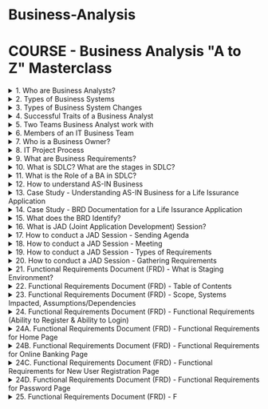 # Business-Analysis

# COURSE - Business Analysis "A to Z" Masterclass

<details>
<summary>1. Who are Business Analysts? </summary>

## Who are Business Analysts?

- Business Analysts were also called Systems Analysts.
- Business Analysts analyze Business Systems to enable change in an enterprise, by defining needs and recommending solutions that deliver value to stakeholders.
- Business Analysts gather requirements with respect to any changes to be made to Internal or External Business Systems.
  
</details>

<details>
<summary>2. Types of Business Systems </summary>

## Types of Business Systems:

1. Internal System - These are systems used by employees or staff of the organisation. eg. Salesforce, POS Systems.
2. External System - These are systems used by the customers. eg. Self-Checkout Machines, A Company Website.

![image](https://github.com/omeatai/src-Business-Analysis/assets/32337103/9237b3f4-da26-4443-a2bf-cc4d042ceb15)

</details>

<details>
<summary>3. Types of Business System Changes </summary>
  
## Types of Business System Changes

1. New System - This is creating a stand-alone system or new product.
2. System Enhancement - This is adding more features or changes to an existing System.
3. System Re-engineering - This is completely upgrading the system to a new platform to replace the old system. Reverse Engineering can be used to capture requirements.

![image](https://github.com/omeatai/src-Business-Analysis/assets/32337103/715673b1-34e6-4b1e-b672-63869a5f1d1f)
![image](https://github.com/omeatai/src-Business-Analysis/assets/32337103/03388173-8c21-45b8-97b1-086125806d0b)

</details>

<details>
<summary>4. Successful Traits of a Business Analyst </summary>
  
## Successful Traits of a Business Analyst

1. Interpersonal Skills - Ability to be a people person
2. Elicitation Skills - Ability to Ask Questions
3. Documentation Skills - Ability to Take Notes
4. Communication Skills
5. Listening Skills

</details>

<details>
<summary>5. Two Teams Business Analyst work with </summary>
  
## Two Teams Business Analyst work with

1. Business Team (Stakeholders)
2. IT Project Team

![image](https://github.com/omeatai/src-Business-Analysis/assets/32337103/1c9fbad3-4977-460b-9d3e-6db71ade775c)

</details>

<details>
<summary>6. Members of an IT Business Team </summary>
  
## Members of an IT Business Team

1. Project Manager
2. Business Analyst
3. System Architect
4. Developers or Programmers
5. Database Administrator (DBA)
6. Quality Assurance or Analyst (QA)

### Project Manager

- Manages the IT Team
- Makes sure the Project is completed in the given timeframe
- Defines budget based on Scope
- Provides status update of project

### Business Analyst

- Elicits and documents High-level Requirements (Scope) within Business Requirements document
- Analyses scope and breaks down High-level requirements into Functional Requirements Document(FRD), Use Cases, or User Stories

### Systems Analyst

- Creates System Design based on requirements

### Developers or Programmers

- Writes code based on requirements

### Database Administrator (DBA)

- Designs the Database and creates fields for inputs from the system
- Saves the Data in the Database

### Quality Assurance or Analyst (QA)

- Ensures that the changes made to the system meet the requirements
- Tests the system

![image](https://github.com/omeatai/src-Business-Analysis/assets/32337103/71369790-4e5d-4046-bb4a-13465d816094)
![image](https://github.com/omeatai/src-Business-Analysis/assets/32337103/4f29d344-c52b-47c7-9d22-0c29e9628ce2)

</details>

<details>
<summary>7. Who is a Business Owner? </summary>

## Who is a Business Owner?

- A Business Owner is responsible for running the LOB of an Organisation.
- They identify the need of an IT Project
- They are the Project Sponsor
- L.O.B - Line of Business
- Project Sponsor - Financially responsible for the Project

![image](https://github.com/omeatai/src-Business-Analysis/assets/32337103/6a6725c9-9ad8-4a95-b82e-625c3aca2055)

</details>

<details>
<summary>8. IT Project Process </summary>
  
## IT Project Process

- The Business Owner hires a Project Manager
- The Project Manager hires the IT Team
- The IT Team will ask the Business Owner for a Business Requirement Document (BRD) to know what change is to be made
- The Business Analyst will setup meetings and elicit needs to create a BRD with high-level requirements (scope) in the absence of none
- The Project Manager will create a Project Charter to determine how much Time + Budget will be required for the Project
- A Project Kickoff meeting is conducted to start the project
- This leads to the start of the Software/System Developement Life Cycle (SDLC)

![image](https://github.com/omeatai/src-Business-Analysis/assets/32337103/9fb21cdc-3cfe-46b7-8753-46c551643679)
![image](https://github.com/omeatai/src-Business-Analysis/assets/32337103/2fa73dfe-c2e3-46d3-ac3e-89d1329c55ed)

</details>

<details>
<summary>9. What are Business Requirements? </summary>
  
## What are Business Requirements?

- Business Requirements are high level requirements used to define the project goals
- Every Business Requirements would identify a functionality that can be performed within a system

<img width="929" alt="image" src="https://github.com/omeatai/src-Business-Analysis/assets/32337103/8acf0504-67d2-42ed-8210-a30c5f31d391">
<img width="929" alt="image" src="https://github.com/omeatai/src-Business-Analysis/assets/32337103/2b2959ed-84e7-41ba-b904-91c0b9c9db44">

</details>

<details>
<summary>10. What is SDLC? What are the stages in SDLC? </summary>

## What is SDLC? What are the stages in SDLC?

- SDLC is Software/System Developement Life Cycle
- SDLC is the Life cycle of the Product

## Stages in SDLC

1. Requirements Gathering
2. Analysis
3. Design
4. Implementation
5. Testing
6. Deployment

![image](https://github.com/omeatai/src-Business-Analysis/assets/32337103/04046b3a-be77-4162-ad43-adcb196bf844)

1. Requirements Gathering -

- The Business Analyst will elicit from the Business Owner the scope of the project.
- The Business Owner will help the Business Analyst identify who the SMEs are for each module.
- The Business Owner will refer the Business Analyst to the SME to gather more high-level requirements for the project.
- The Business Analyst will set up meetings with the SME to gather the requirements.
- SME - Subject Matter Expert

2. Analysis -

- At this stage, the Business Requirements Document is created. 
- All the high-level requirements that the BA has gathered in the requirement gathering phase are now refined into Functional Requirements Documents, Use Cases or User Stories.
- The Requirements Freeze Date is set - This is the last day of the analysis or making changes to the requirements when the stakeholders sign-off on the BRD.

3. Design -

- The System Architect creates the design based on the requirements.

4. Implementation -

- The developers or the programmers implement the designs for the project using code according to the business requirements.
- The developers write the code while the DBA start creating the database.
- If the developers have any technical question, they go to the System Architect.
- If the developers have any requirements related question, they go to the Business Analyst.

5. Testing -

- The QA ensures that the system is working according to the requirements documented by the BA.

6. Deployment -

- At the deployment stage, the IT Team ensures that when the deliverable is released, it's working fine and all the changes are live without any issues or errors.

![image](https://github.com/omeatai/src-Business-Analysis/assets/32337103/e08a8609-e8bb-442c-bacb-258cfcf45e7c)

</details>

<details>
<summary>11. What is the Role of a BA in SDLC? </summary>
  
## What is the Role of a BA in SDLC?

The role as a Business Analyst in SDLC is:

- To understand the AS-IS business
- To understand the business requirements or changes to be made to the system
- To become a subject matter expert for the team when implementing changes
- The BA is the power user of the System

![image](https://github.com/omeatai/src-Business-Analysis/assets/32337103/546bf94d-d2d3-47bb-9cc1-556f68759618)

</details>

<details>
<summary>12. How to understand AS-IN Business </summary>
  
## How to understand AS-IN Business

- Read existing business process documents and familiarize with business processes and jargons.
- Understand the current system in a sandbox environment.

### Question-

If given an opportunity to work with us, how will you get up to speed? If Introduced to a new business domain, what steps would you take to understand the domain?

### Answer-

- I would start understanding the new business domain by reading the existing "Business Process Documents" so that I can familiarize myself with the AS-IS business processes.
- I would also make sure that I understand all the "Business Jargons" associated with the project scope.
- I would also understand the current system in a "Sandbox DEV Environment".
- While I do this I would compile a list of questions that may arise and would elicit answers by talking to a designated mentor or SME (Subject Matter Expert).

</details>

<details>
<summary>13. Case Study - Understanding AS-IN Business for a Life Issurance Application </summary>

## Case Study - Understanding AS-IN Business for a Life Issurance Application

<img width="960" alt="image" src="https://github.com/omeatai/src-Business-Analysis/assets/32337103/a8039880-5785-46fd-8fa3-f91e4548b51b">

</details>

<details>
<summary>14. Case Study - BRD Documentation for a Life Issurance Application </summary>

## Case Study - BRD Documentation for a Life Issurance Application

<img width="960" alt="image" src="https://github.com/omeatai/src-Business-Analysis/assets/32337103/f2f33894-dd74-4db9-af82-2338ddf0b18e">
<img width="960" alt="image" src="https://github.com/omeatai/src-Business-Analysis/assets/32337103/ea91b236-dea7-4bd0-b6ce-c7c219002701">

</details>

<details>
<summary>15. What does the BRD Identify? </summary>

## What does the BRD Identify?

### The Business Requirement Document (BRD) identifies the following:

- The Current Business Problems
- The Solutions
- The Systems impacted
- Assumptions or Dependencies
- The Scope and Goals of the Project

![image](https://github.com/omeatai/src-Business-Analysis/assets/32337103/efa882aa-1a03-496b-836e-4fc19d5cfeb7)

</details>

<details>
<summary>16. What is JAD (Joint Application Development) Session? </summary>

## What is JAD (Joint Application Development) Session?

- A JAD Session is a brainstorming session used to get the requirements and is participated by SMEs, The BA Team, Senior Developer and a System Architect.
  - The SMEs give the requirements.
  - The BAs gather the requirements.
  - The Senior Developer and System Architect help to identify the technical feasibility of the requirements.
- The BA Roles = Facilitator (Senior Business Analyst) + Scribe
  - The Facilitator - Moderates the JAD Session, Makes sure discussions follows agenda of the meeting, Ensures that the right questions are asked.
  - The Scribe - Documents the requirements that have been finalized.

![image](https://github.com/omeatai/src-Business-Analysis/assets/32337103/4fd7d81d-8e8d-4443-884d-e7cbaf45bd82)
![image](https://github.com/omeatai/src-Business-Analysis/assets/32337103/097869a0-4575-4dd4-ad98-42b5f06ed09d)

</details>

<details>
<summary>17. How to conduct a JAD Session - Sending Agenda </summary>

## How to conduct a JAD Session - Sending Agenda

- Before a few days of the JAD session, the BA shall create a JAD session Agenda and send it across to the JAD participants.
- Include the following to the Agenda:
   - Meeting Title,
   - Meeting Date,
   - Meeting Time (1-2 hours),
   - Location (which conference room),
   - Participants (add all invitee names),
   - Open Questions,
   - Goals and Objectives.
- Lockup session - All day session (morning to Evening)
- Open Questions - Questions SMEs have not yet answered
- Goals and Objectives come from the business requirements

![image](https://github.com/omeatai/src-Business-Analysis/assets/32337103/f501cec2-2d45-4506-92c0-009fe9366d94)
![image](https://github.com/omeatai/src-Business-Analysis/assets/32337103/50615f84-2da7-4805-8af0-00e17679cc37)

</details>

<details>
<summary>18. How to conduct a JAD Session - Meeting </summary>

## How to conduct a JAD Session - Meeting

- On the day of the JAD session, the BA shall introduce all the JAD participants and discuss the goals and objectives of the JAD session.
- The BA shall review open questions from the previous JAD session if any.
- The BA shall start the brainstorming session and identify the following for every business requirement:
  - Business Rules
  - Functional Requirements
  - User Interface (UI)  
- Business Rules
  - Eg. Only issue insurance to clients below 65 years old.
  - Eg. 2-day shipping for Prime customers in Amazon.
  - Eg. Students get 6 months of Free Prime membership in Amazon.
  - Eg. If Deposit type is Cash, and Deposit amount is above $10000, fill a Form.
  - Eg. When opening investment account, perform AML (Anti-Money Laundering) and KYC (Know Your Customer) checks on customers.
  - Ensure that business rule is not violated in the system.
  - Business Rules are Business constraints that arise because of any of the following 2 reasons:
    - Operating procedures created by the business.
    - Regulations enforced by the Government.
- Functional Requirements
  - Requirements which indicates a function that can be done within the system.
  - Eg. System should allow the user to set up recurring payments.
  - Eg. System should allow the user to edit recurring payment.
  - Eg. System should allow the user to export data to an Excel Spreadsheet.
  - Any function that could be done in the system is classified as a functional requirement.
- User Interface (UI) Requirements
  - The layout of the data on the screen
  - The entire screen that you see is your user interface.
  - Different Elements used to design a User Interface:
    - Text Box - It allows the user to enter free form text.
    - Dropdown menu - It allows the user to have multiple options that they can select from.
    - Radio Buttons - In Radiobutton you can choose only one option.
    - Check Boxes - In checkbox, you can choose multiple options.
    - Hyperlink -When you click on it, something happens, an action is performed.
    - Command Button - It executes a command and triggers some action.
- Wireframe - Screen mockup

![image](https://github.com/omeatai/src-Business-Analysis/assets/32337103/c834f9c3-f79c-4e4a-b658-6a21fd4182c3)
![image](https://github.com/omeatai/src-Business-Analysis/assets/32337103/224c56b8-f720-42ac-b261-3ff07efc7740)
![image](https://github.com/omeatai/src-Business-Analysis/assets/32337103/9b0b9140-1de7-4cd7-87c2-b93c57cfed71)

</details>

<details>
<summary>19. How to conduct a JAD Session - Types of Requirements </summary>

## How to conduct a JAD Session - Types of Requirements

- Functional Requirements
  - Requirements which indicates a function that can be done within the system.
  - Any function that could be done in the system is classified as a functional requirement.
- Non-Functional Requirements - Any requirements which does not indicate a functionality of the system is a non-functional requirement.
  - UI Requirements - How the fields are laid out. It's how the screen is displayed.
  - Performance Requirements - How fast the system works, performance of the system.
  - Scalability Requirements - Scalability refers to how much load, how much volume the system can handle.
  - Security Requirements - Database has to be secured and no one should be able to access the database if they are not authorized to access.

![image](https://github.com/omeatai/src-Business-Analysis/assets/32337103/d3f3a965-a2f6-4202-9600-b0874358c208)
![image](https://github.com/omeatai/src-Business-Analysis/assets/32337103/ca65e10f-e4c1-4717-a51c-15de10c39eb3)

</details>

<details>
<summary>20. How to conduct a JAD Session - Gathering Requirements </summary>

## How to conduct a JAD Session - Gathering Requirements

- Always ask Open-Ended Questions.
  - Closed-Ended Question: So would you like tea or coffee?
  - Open-Ended Question: What would you like to drink?
- Take Notes while discussing the business requirements
  - Ability for the user to register
    - 1. How should the user register?
      - I want a link called "online banking" to be displayed on the home page.
    <br> &ensp; <br>
    - 2. Where do you want the registration link to be displayed?
      - I want the link to be placed on the left of the "Locations" hyperlink on the homepage menu.
    <br> &ensp; <br>
    - 3. What happens when you click on the link?
      - When you click on the link it should take you to another page called "online banking".
    <br> &ensp; <br> 
    - 4. Should the link open on the same page or on another page?
      - It should open on the same page.
    <br> &ensp; <br>
    - 5. What should the page display?
      - The first field is the user ID. It's a text box.
      - Underneath that, I need a command button that says Continue.
      - Underneath that I need two (2) hyperlinks.
      - The first link says: "New user registration"
      - The second link says: "Forgot user ID?"
    <br> &ensp; <br>
    - 6. What happens when you click new user registration?
      - When you click on the link, it's going to open up a new page called "New User Registration" in the same Window.
    <br> &ensp; <br>
    - 7. What are the data fields that should be displayed on the page?
      - The first field I want is user ID. That's a text box.
      - The next field I want is password, and that is again, a text box.
      - I need another text box for re-enter password.
      - I need another text box for SSN.
      - The next field I want is gender. I want two (2) radio button options as MALE and FEMALE.
      - The next field I want is Interests. I want four (4) checkbox options: Sports, Travel, Movies, and Reading.
      - The Next field I want is for Security question. It's a drop down.
      - The Next field I want is for Security answer. It's a ~~radio button~~ text box.
      - Underneath that I need two command buttons. One for Register and the other for Cancel.
    <br> &ensp; <br>
    - 8. Is User ID field a required field? What is the data type? What is data length?
      - yes, It's a required field.
      - The Data type is alphanumeric data in a text box input.
      - The length is minimum 8, maximum 16.
    <br> &ensp; <br>
    - 9. Is the password field a required field? What is the data type? What is data length? Is the data encrypted?
      - yes, It's a required field.
      - The Data type is alphanumeric data in a text box input.
      - The length is minimum 8, maximum 16.
      - yes, The data should be encryped and not in plain-text.
    <br> &ensp; <br>
    - 10. Is the re-enter password field a required field? What is the data type? What is data length? Is the data encrypted?
      - yes, It's a required field.
      - The Data type is alphanumeric data in a text box input.
      - The length is minimum 8, maximum 16.
      - yes, The data should be encryped and not in plain-text.
    <br> &ensp; <br>
    - 11. Is the SSN field a required field? What is the data type? What is data length?
      - yes, It's a required field.
      - The Data type is alphanumeric data  in a text box input.
      - The length is minimum 9, maximum 16.
      - The first 5 digits should be encrypted, while the last 4 digits will be in plain text.
    <br> &ensp; <br> 
    - 12. Is the Gender field a required field? What is the data type? What are the options? Is there any default selection?
        - No, It's not a required field. (optional)
        - The Data type is options in a radio button. 
        - The options are male and female.
        - No, there are no default selections.
    <br> &ensp; <br>
    - 13. Is the Interest field a required field? What is the data type?
        - No, It's not a required field. (optional)
        - The Data type is options in a check box. 
        - The options are sports, travel, movies and reading.
        - No, there are no default selections.
    <br> &ensp; <br>
    - 14. Is the Security Question field a required field? What is the data type? What are the options to be displayed in the dropdown? What is the sort order of those five options? Is there any default selection?
        - yes, It's a required field.
        - The Data type is options in a dropdown menu. 
        - The options are: your mother's maiden name, your first pet's name, your best friend's name in school, What city were you born? Where did you meet your spouse for the first time?
        - Just sort them alphabetically.
        - No, there are no default selections.
    <br> &ensp; <br>
    - 15. Is the Security Answer field a required field? hat is the data type? What is data length?
        - yes, It's a required field.
        - The Data type is alphanumeric data in a text box input.
        - The length is minimum 2, maximum 256.
    <br> &ensp; <br>
    - 16. What happens when you click the Cancel button?
        - The entered data gets discarded.
        - And navigates the user to online banking page.
    <br> &ensp; <br>
    - 17. What happens when you click the Register button?
        - The System performs the following generic validations:
          - Are all the required data entered?
          - Are the entered data valid? For example:
            - We want to make sure the data type, if it's alphanumeric, it has to be alphanumeric.
            - When we say minimum 8 and maximum 16, it has the right data length.
            - If the user has just entered alphanumeric data, but only 7 characters, that's an error message.
        - The System performs the following specific validations:
          - Is the user ID unique?
          - Does the re-entered password match the entered password?
          - Is the entered SSN associated with an active account in the bank? Is the SSN associated with an active user ID?
    <br> &ensp; <br>
    - 18. What happens if one of them is invalid?
          - So if something is invalid, you remain on the same page. You don't go anywhere.
          - You highlight the field which had errors in red and you display the error message.
          - What is the error message?
            - Why don't you email me all the validations that can go wrong and I will respond back with error messages, because I need to think about the verbiage of the error message. 
    <br> &ensp; <br>
    - 19. What happens if everything is valid?
          - It should directly log the User in. 
          - What is the landing page after the User is loggedin?
            - If all the validations pass, display the account summary page. 
    <br> &ensp; <br>
  - Ability for the user to login
    - 1. What happens when the user enters the user ID and clicks continue?
      - So the system is going to validate the data.
      - If the user ID is valid, it's going to display the password page in the same window.
      - If it's invalid, it's going to display an error message on the same page and the error message is: User ID is invalid.
    <br> &ensp; <br>
    - 2. What should the password page display?
      - So the password page is going to display a password Text input box with a Login button.
    <br> &ensp; <br>
    - 3. What happens when the user enters password and clicks login?
      - So when the user enters password clicks login, the system validates the password.
      - If the password is valid, it displays the account summary page.
      - If the password is invalid, it displays the error message and the error message is: Invalid Password, Please re-enter.
      - And if they enter wrong password three (3) times, the system should lock the account.
      - The account will be locked for an indefinite period until it is unlocked by calling the customer care or by the User.
    <br> &ensp; <br>
    - 4. If the account is locked, how can the user unlock their account?
      - The customer does not have an ability to unlock the account themselves on the web page.
      - They will need to call the customer care and verify who they are.
      - OR
      - They would be able to unlock their account by answering some sensitive questions related to their account on the web.
    <br> &ensp; <br>

![image](https://github.com/omeatai/src-Business-Analysis/assets/32337103/5193ed92-c8e6-4eaa-85f8-1c5ef4c4f225)
![image](https://github.com/omeatai/src-Business-Analysis/assets/32337103/b0e45db2-e37b-4c17-804b-2157a57c9680)
![image](https://github.com/omeatai/src-Business-Analysis/assets/32337103/74a51b8c-a2f8-40a3-94f1-9af4b3c2c767)
![image](https://github.com/omeatai/src-Business-Analysis/assets/32337103/4a9da053-c655-4ea6-95c6-74f3a3c61aa8)

</details>

<details>
<summary>21. Functional Requirements Document (FRD) - What is Staging Environment? </summary>

## Functional Requirements Document (FRD) - What is Staging Environment?

- Staging environment is a replica of the Production Environment with real Data.
- Sandbox has Test or Dummy Data. 

![image](https://github.com/omeatai/src-Business-Analysis/assets/32337103/92c9d187-7348-497d-8f9f-363b3f43b43d)
![image](https://github.com/omeatai/src-Business-Analysis/assets/32337103/cf669964-ae92-4423-a105-150387bbc7ee)

</details>

<details>
<summary>22. Functional Requirements Document (FRD) - Table of Contents </summary>

## Functional Requirements Document (FRD) - Table of Contents

![image](https://github.com/omeatai/src-Business-Analysis/assets/32337103/e46a12b7-e1ca-4f33-9a33-0d43e03883fe)
![image](https://github.com/omeatai/src-Business-Analysis/assets/32337103/23b26693-91f1-4dc6-84bc-6617f0b4a5ee)

<img width="484" alt="image" src="https://github.com/omeatai/src-Business-Analysis/assets/32337103/1136a0bb-8ce2-4e55-bdcb-3680e8fd4c3c">

</details>

<details>
<summary>23. Functional Requirements Document (FRD) - Scope, Systems Impacted, Assumptions/Dependencies  </summary>

## Functional Requirements Document (FRD) - Scope, Systems Impacted, Assumptions/Dependencies 

![image](https://github.com/omeatai/src-Business-Analysis/assets/32337103/ff3e2d2a-a92d-4255-9e3d-bb2ee74ff0f9)

<img width="475" alt="image" src="https://github.com/omeatai/src-Business-Analysis/assets/32337103/b4b4fdd6-d3b3-4f10-bb9d-af490fde0b82">

</details>

<details>
<summary>24. Functional Requirements Document (FRD) - Functional Requirements (Ability to Register & Ability to Login)  </summary>

## Functional Requirements Document (FRD) - Functional Requirements (Ability to Register & Ability to Login) 

![image](https://github.com/omeatai/src-Business-Analysis/assets/32337103/521b63ce-128c-4b46-b1d2-a1b369465dde)

</details>

<details>
<summary>24A. Functional Requirements Document (FRD) - Functional Requirements for Home Page  </summary>

## Functional Requirements Document (FRD) - Functional Requirements for Home Page 

<img width="608" alt="image" src="https://github.com/omeatai/src-Business-Analysis/assets/32337103/b3d2a48e-da2b-4887-9337-4a6e35599ba4">

</details>

<details>
<summary>24B. Functional Requirements Document (FRD) - Functional Requirements for Online Banking Page  </summary>

## Functional Requirements Document (FRD) - Functional Requirements for Online Banking Page 

<img width="675" alt="image" src="https://github.com/omeatai/src-Business-Analysis/assets/32337103/e4b0a0cb-a420-4c8b-9b86-bf1e410a07d9">

<img width="602" alt="image" src="https://github.com/omeatai/src-Business-Analysis/assets/32337103/02313261-9079-425f-834b-966a7ec228f5">

</details>

<details>
<summary>24C. Functional Requirements Document (FRD) - Functional Requirements for New User Registration Page  </summary>

## Functional Requirements Document (FRD) - Functional Requirements for New User Registration Page 

<img width="558" alt="image" src="https://github.com/omeatai/src-Business-Analysis/assets/32337103/a6cca965-9a92-4f51-b7f8-732293a1b3b1">

<img width="538" alt="image" src="https://github.com/omeatai/src-Business-Analysis/assets/32337103/86e1f73f-05ff-4ba1-9a22-a49dcd27132a">

<img width="541" alt="image" src="https://github.com/omeatai/src-Business-Analysis/assets/32337103/336d6d33-4658-4823-801d-0694c4683e48">

</details>

<details>
<summary>24D. Functional Requirements Document (FRD) - Functional Requirements for Password Page  </summary>

## Functional Requirements Document (FRD) - Functional Requirements for Password Page 

<img width="602" alt="image" src="https://github.com/omeatai/src-Business-Analysis/assets/32337103/03410907-e862-406b-813a-2da0e687e29d">

<img width="570" alt="image" src="https://github.com/omeatai/src-Business-Analysis/assets/32337103/1221de97-dabe-447b-aff8-d06501e98d88">

</details>

<details>
<summary>25. Functional Requirements Document (FRD) - F  </summary>

## Functional Requirements Document (FRD) - F


# #END</details>






